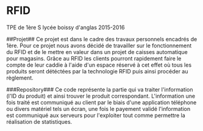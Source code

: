 # RFID
TPE de 1ère S lycée boissy d'anglas 2015-2016

##Projet##
Ce projet est dans le cadre des travaux personnels encadrés de 1ère.
Pour ce projet nous avons décidé de travailler sur le fonctionnement du RFID et de le mettre en valeur dans un projet de caisses automatique pour magasins. Grâce au RFID les clients pourront rapidement faire le compte de leur caddie à l'aide d'un espace réservé à cet effet où tous les produits seront détéctées par la technologie RFID puis ainsi procéder au règlement.

###Repository###
Ce code représente la partie qui va traiter l'information (l'ID du produit) et ainsi trouver le produit correspondant.
L'information une fois traité est communiqué au client par le biais d'une application téléphone ou divers matériel tels un écran, une fois le payement validé l'information est communiqué aux serveurs pour l'exploiter tout comme permettre la réalisation de statistiques.
